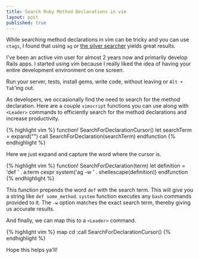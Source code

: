 ```yaml
---
title: Search Ruby Method Declarations in vim
layout: post
published: true
---
```


While searching method declarations in vim can be tricky and you can use `ctags`, I found that using `ag` or [the silver searcher](https://github.com/ggreer/the_silver_searcher) yields great results.

I've been an active vim user for almost 2 years now and primarily develop Rails apps. I started using vim because I really liked the idea of having your entire development environment on one screen.

Run your server, tests, install gems, write code, without leaving or `Alt + Tab`'ing out.

As developers, we occasionally find the need to search for the method declaration. Here are a couple `vimscript` functions you can use along with `<Leader>` commands to efficiently search for the method declarations and increase productivity.

{% highlight vim %}
function! SearchForDeclarationCursor()
  let searchTerm = expand("<cword>")
  call SearchForDeclaration(searchTerm)
endfunction
{% endhighlight %}

Here we just expand and capture the word where the cursor is.

{% highlight vim %}
function! SearchForDeclaration(term)
  let definition = 'def ' . a:term
  cexpr system('ag -w ' . shellescape(definition))
endfunction
{% endhighlight %}

This function prepends the word `def` with the search term. This will give you a string like `def some_method`. `system` function executes any `bash` commands provided to it. The `-w` option matches the exact search term, thereby giving us accurate results.

And finally, we can map this to a `<Leader>` command.

{% highlight vim %}
map <Leader>cd :call SearchForDeclarationCursor()<CR>
{% endhighlight %}

Hope this helps ya'll!
